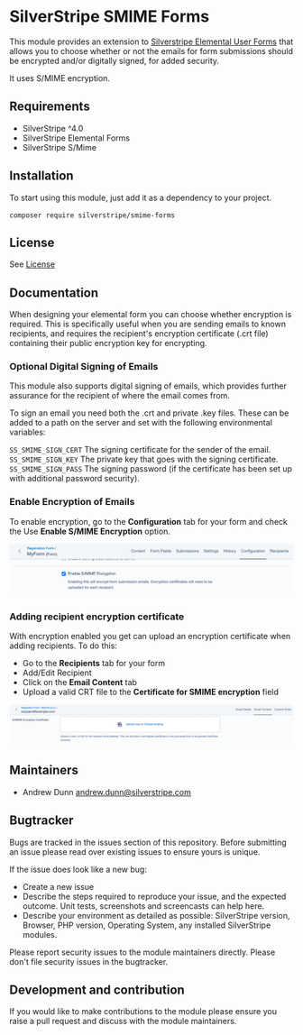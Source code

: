 # SilverStripe SMIME Forms

This module provides an extension to [Silverstripe Elemental User Forms](https://github.com/dnadesign/silverstripe-elemental-userforms)
that allows you to choose whether or not the emails for form submissions should be encrypted and/or digitally signed, for added security.

It uses S/MIME encryption.

## Requirements

* SilverStripe ^4.0
* SilverStripe Elemental Forms
* SilverStripe S/Mime

## Installation
To start using this module, just add it as a dependency to your project.

```
composer require silverstripe/smime-forms
```

## License
See [License](license.md)

## Documentation
When designing your elemental form you can choose whether encryption is required. This is
specifically useful when you are sending emails to known recipients, and requires the recipient's encryption
certificate (.crt file) containing their public encryption key for encrypting.

### Optional Digital Signing of Emails
This module also supports digital signing of emails, which provides further assurance for the recipient of where the email comes from.

To sign an email you need both the .crt and private .key files. These can be added to a path on the server and set with the following environmental variables:

`SS_SMIME_SIGN_CERT` The signing certificate for the sender of the email.
`SS_SMIME_SIGN_KEY` The private key that goes with the signing certificate.
`SS_SMIME_SIGN_PASS` The signing password (if the certificate has been set up with additional password security).

### Enable Encryption of Emails
To enable encryption, go to the **Configuration** tab for your form and check the Use **Enable S/MIME Encryption** option.

![](./docs/assets/EncryptionOption.png)

### Adding recipient encryption certificate
With encryption enabled you get can upload an encryption certificate
when adding recipients. To do this:
* Go to the **Recipients** tab for your form
* Add/Edit Recipient
* Click on the **Email Content** tab
* Upload a valid CRT file to the **Certificate for SMIME encryption** field

![](./docs/assets/RecipientCertificate.png)

## Maintainers
 * Andrew Dunn <andrew.dunn@silverstripe.com>

## Bugtracker
Bugs are tracked in the issues section of this repository. Before submitting an issue please read over
existing issues to ensure yours is unique.

If the issue does look like a new bug:

 - Create a new issue
 - Describe the steps required to reproduce your issue, and the expected outcome. Unit tests, screenshots
 and screencasts can help here.
 - Describe your environment as detailed as possible: SilverStripe version, Browser, PHP version,
 Operating System, any installed SilverStripe modules.

Please report security issues to the module maintainers directly. Please don't file security issues in the bugtracker.

## Development and contribution
If you would like to make contributions to the module please ensure you raise a pull request and discuss with the module maintainers.
